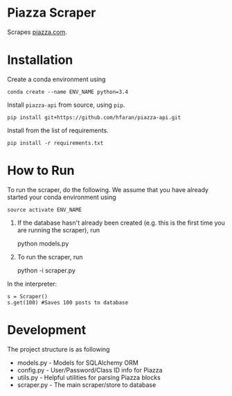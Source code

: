 # Piazza Scraper

Scrapes [piazza.com](http://piazza.com).

# Installation

Create a conda environment using

	conda create --name ENV_NAME python=3.4

Install `piazza-api` from source, using `pip`.

	pip install git+https://github.com/hfaran/piazza-api.git

Install from the list of requirements.

	pip install -r requirements.txt

# How to Run

To run the scraper, do the following. We assume that you have already started your conda environment using

	source activate ENV_NAME

1) If the database hasn't already been created (e.g. this is the first time you are running the scraper), run

	python models.py

2) To run the scraper, run

	python -i scraper.py

In the interpreter:

	s = Scraper()
	s.get(100) #Saves 100 posts to database

# Development

The project structure is as following

- models.py - Models for SQLAlchemy ORM
- config.py - User/Password/Class ID info for Piazza
- utils.py  - Helpful utilities for parsing Piazza blocks
- scraper.py - The main scraper/store to database

